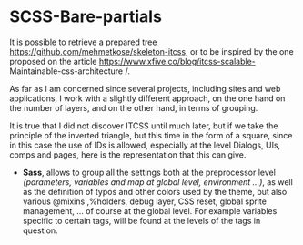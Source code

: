 # SCSS-Bare-partials

It is possible to retrieve a prepared tree https://github.com/mehmetkose/skeleton-itcss, or to be inspired by the one proposed on the article https://www.xfive.co/blog/itcss-scalable- Maintainable-css-architecture /.

As far as I am concerned since several projects, including sites and web applications, I work with a slightly different approach, on the one hand on the number of layers, and on the other hand, in terms of grouping.

It is true that I did not discover ITCSS until much later, but if we take the principle of the inverted triangle, but this time in the form of a square, since in this case the use of IDs is allowed, especially at the level Dialogs, UIs, comps and pages, here is the representation that this can give.

* **Sass**, allows to group all the settings both at the preprocessor level *(parameters, variables and map at global level, environment ...)*, as well as the definition of typos and other colors used by the theme, but also various @mixins ,%holders, debug layer, CSS reset, global sprite management, ... of course at the global level. For example variables specific to certain tags, will be found at the levels of the tags in question.
